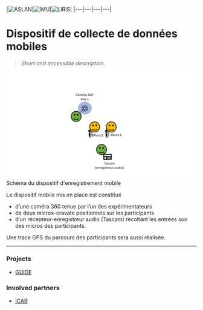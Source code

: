 |![ASLAN](/partners/Aslan100.png#center)|![IMU](/partners/LabexIMU_100.png#center)|![LIRIS](/partners/logo_liris_100.png#center)|
|---|---|---|---|


# Dispositif de collecte de données mobiles

>*Short and accessible description.*


![Dispositif d'enregistrement mobile"Dispositif d'enregistrement mobile"](Dispositif_mobile.jpg)
Schéma du dispositif d'enregistrement mobile


Le dispositif mobile mis en place est constitué 
- d’une caméra 360 tenue par l’un des expérimentateurs
- de deux micros-cravate positionnés sur les participants
- d’un récepteur-enregistreur audio (Tascam) récoltant les entrées son des micros des participants. 

Une trace GPS du parcours des participants sera aussi réalisée.

***

### Projects
- [GUIDE](/projects/project_Guide)

### Involved partners
- [ICAR](http://icar.cnrs.fr/)


